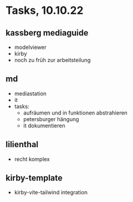 
# Tasks, 10.10.22

## kassberg mediaguide
- modelviewer
- kirby
- noch zu früh zur arbeitsteilung

## md
- mediastation
- it
- tasks: 
    - aufräumen und in funktionen abstrahieren
    - petersburger hängung
    - it dokumentieren 

## lilienthal
- recht komplex


## kirby-template
- kirby-vite-tailwind integration
